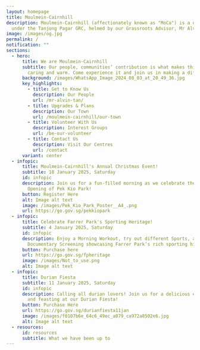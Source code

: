 ```yaml
---
layout: homepage
title: Moulmein-Cairnhill
description: Moulmein-Cairnhill (affectionately known as "MoCa") is a division
  under the Tanjong Pagar GRC, helmed by our Grassroots Advisor, Mr Alvin Tan.
image: /images/og.jpg
permalink: /
notification: ""
sections:
  - hero:
      title: We are Moulmein-Cairnhill
      subtitle: Our people, communities’ contribution is what makes this town special,
        caring and warm. Come experience it and join us in making a difference.
      background: /images/WhatsApp_Image_2024_08_03_at_20_49_36.jpg
      key_highlights:
        - title: Get to Know Us
          description: Our People
          url: /mr-alvin-tan/
        - title: Upgrades & Plans
          description: Our Town
          url: /moulmein-cairnhill/our-town
        - title: Volunteer With Us
          description: Interest Groups
          url: /be-our-volunteer
        - title: Contact Us
          description: Visit Our Centres
          url: /contact
      variant: center
  - infopic:
      title: Moulmein-Cairnhill's Annual Christmas Event!
      subtitle: 18 January 2025, Saturday
      id: infopic
      description: Join us for a fun-filled morning as we celebrate the Official
        Opening of Pek Kio Park!
      button: Register Here
      alt: Image alt text
      image: /images/Pek_Kio_Park_Poster__A4_.png
      url: https://go.gov.sg/pekkiopark
  - infopic:
      title: Celebrate Farrer Park's Sporting Heritage!
      subtitle: 4 January 2025, Saturday
      id: infopic
      description: Enjoy a Morning Workout, try out different Sports, and catch a
        Documentary Screening showcasing Farrer Park’s rich sporting history!
      button: Purchase here
      url: https://go.gov.sg/fpheritage
      image: /images/Not_to_use.png
      alt: Image alt text
  - infopic:
      title: Durian Fiesta
      subtitle: 11 January 2025, Saturday
      id: infopic
      description: Calling all durian lovers! Join us for a delicious evening of fun
        and feasting at our Durian Fiesta!
      button: Purchase Here
      url: https://go.gov.sg/durianfiesta11jan
      image: /images/f0107b6e_64c6_49ec_a079_ca972a8502e6.jpg
      alt: Image alt text
  - resources:
      id: resources
      subtitle: What we have been up to
---
```

